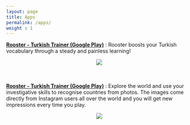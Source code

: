 ```yaml
---
layout: page
title: Apps
permalink: /apps/
weight : 1
---
```

**<a href="https://play.google.com/store/apps/details?id=com.florya.kelime" target="_blank">Rooster - Turkish Trainer (Google Play)</a>**
: Rooster boosts your Turkish vocabulary through a steady and painless learning!

<div align="center">
<a href="https://play.google.com/store/apps/details?id=com.florya.kelime" target="_blank">
<img src="https://lh5.ggpht.com/fLUhoB4rG-WURVdEq6P3dBf2IvkjYVB4dqA5s0V6rv931F77R_rwRLJYnYv5Fsylm4fO=w150-rw">
</a>
</div>
 
 <br>
 <br>

**<a href="https://play.google.com/store/apps/details?id=com.florya.bune" target="_blank">Rooster - Turkish Trainer (Google Play)</a>**
: Explore the world and use your investigative skills to recognise countries from photos. The images come directly from Instagram users all over the world and you will get new impressions every time you play.

<div align="center">
<a href="https://play.google.com/store/apps/details?id=com.florya.bune" target="_blank">
  <img src="https://lh5.ggpht.com/A0GOw6pLNXw3dqhY7HuB02mGzDP8Gt2JLohsXGQGYt29xRQzAeFQY-dO6hxp1YK-ZBQ=w150-rw">
  </a>
</div>